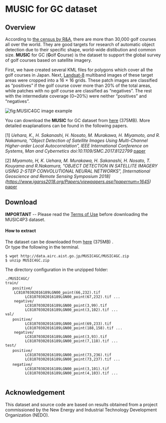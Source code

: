 #  MUSIC for GC dataset

## Overview

According to [the census by R&A](https://www.randa.org/~/media/Files/DownloadsAndPublications/Golf-around-the-world-2017.ashx),  there are more than 30,000 golf courses all over the world.  They are good targets for research of automatic object detection due to their specific shape, world-wide distibution and common size.  **MUSIC** for GC (**G**olf  **C**ourse) is the dataset to support the global survey of golf courses based on satellite imagery.

First, we have created several KML files for polygons which cover all the golf courses in Japan. Next, [Landsat-8](https://landsat.usgs.gov/landsat-8) multiband images of these target areas were cropped into a 16 × 16 grids. These patch images are classified as “positives” if the golf course cover more than 20% of the total areas, while patches with no golf course are classified as “negatives”. The rest with the intermediate coverage (0~20%) were neither “positives” and “negatives”. 

![fig:MUSIC4GC image example](https://github.com/gistairc/MUSIC4GC/blob/master/fig0.png "Original polygons in a Landsat-8 scene")  


You can download the **MUSIC** for GC dataset from [here](http://data.airc.aist.go.jp/MUSIC4GC/MUSIC4GC.zip) (375MB).  More detailed exaplanations can be found in the following papers.

[1] *Uehara, K., H. Sakanashi, H. Nosato, M. Murakawa, H. Miyamoto, and R. Nakamura, “Object Detection of Satellite Images Using Multi-Channel Higher-order Local Autocorrelation”, IEEE International Conference on Systems, Man and Cybernetics
doi:10.1109/SMC.2017.8122799* [paper](http://arxiv.org/abs/1707.09099)


[2] *Miyamoto, H, K. Uehara, M. Murakawa, H. Sakanashi, H. Nosato, T. Kouyama and R.Nakamura,  "OBJECT DETECTION IN SATELLITE IMAGERY USING 2-STEP CONVOLUTIONAL NEURAL NETWORKS", [International Geoscience and Remote Sensing Symposium 2018] (https://www.igarss2018.org/Papers/viewpapers.asp?papernum=1645)* [paper](https://arxiv.org/abs/1808.02996)
         




## Download  

**IMPORTANT** -- Please read the [Terms of Use](https://github.com/gistairc/MUSIC4GC/blob/master/LICENSE.md) before downloading the MUSIC4P3 dataset.


#### How to extract 

The dataset can be downloaded from [here](http://data.airc.aist.go.jp/MUSIC4GC/MUSIC4GC.zip) (375MB) .  
Or type the following in the terminal.  

```
$ wget http://data.airc.aist.go.jp/MUSIC4GC/MUSIC4GC.zip
$ unzip MUSIC4GC.zip
```

The directory configuration in the unzipped folder:  
```
./MUSIC4GC/
train/
　　positive/
	LC81070302016189LGN00_point(66,232).tif
         LC81070302016189LGN00_point(67,232).tif ...
    negative/
         LC81070302016189LGN00_point(3,99).tif
         LC81070302016189LGN00_point(3,102).tif ...
val/
　　positive/
         LC81070302016189LGN00_point(69,233).tif
         LC81070302016189LGN00_point(188,158).tif ...
    negative/
         LC81070302016189LGN00_point(3,93).tif
         LC81070302016189LGN00_point(7,118).tif ...
test/
　　positive/
         LC81070302016189LGN00_point(73,236).tif
         LC81070302016189LGN00_point(73,237).tif ...
　　negative/
         LC81070302016189LGN00_point(3,101).tif
         LC81070302016189LGN00_point(4,103).tif ...
	
```

## Acknowledgement
This dataset and source code are based on results obtained from a project commissioned by the New Energy and Industrial Technology Development Organization (NEDO).  
